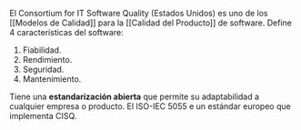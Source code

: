 El Consortium for IT Software Quality (Estados Unidos) es uno de los [[Modelos de Calidad]] para la [[Calidad del Producto]] de software. Define 4 características del software:

1. Fiabilidad.
2. Rendimiento.
3. Seguridad.
4. Mantenimiento.

Tiene una **estandarización abierta** que permite su adaptabilidad a cualquier empresa o producto. El ISO-IEC 5055 e un estándar europeo que implementa CISQ.
